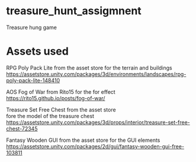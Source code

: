 # treasure_hunt_assigmnent
Treasure hung game

# Assets used

RPG Poly Pack Lite from the asset store 
for the terrain and buildings 
https://assetstore.unity.com/packages/3d/environments/landscapes/rpg-poly-pack-lite-148410 

AOS Fog of War from Rito15 
for the for effect 
https://rito15.github.io/posts/fog-of-war/ 

Treasure Set Free Chest from the asset store  
fore the model of the treasure chest  
https://assetstore.unity.com/packages/3d/props/interior/treasure-set-free-chest-72345

 
Fantasy Wooden GUI  from the asset store 
for the GUI elements 
https://assetstore.unity.com/packages/2d/gui/fantasy-wooden-gui-free-103811 
